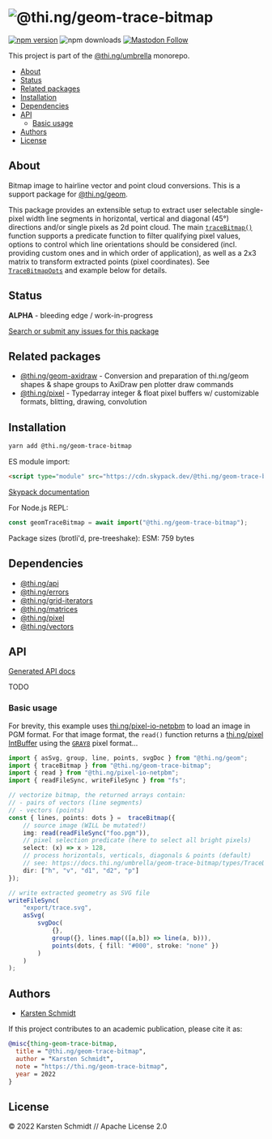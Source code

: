 <!-- This file is generated - DO NOT EDIT! -->

# ![@thi.ng/geom-trace-bitmap](https://media.thi.ng/umbrella/banners-20220914/thing-geom-trace-bitmap.svg?f80a6c2d)

[![npm version](https://img.shields.io/npm/v/@thi.ng/geom-trace-bitmap.svg)](https://www.npmjs.com/package/@thi.ng/geom-trace-bitmap)
![npm downloads](https://img.shields.io/npm/dm/@thi.ng/geom-trace-bitmap.svg)
[![Mastodon Follow](https://img.shields.io/mastodon/follow/109331703950160316?domain=https%3A%2F%2Fmastodon.thi.ng&style=social)](https://mastodon.thi.ng/@toxi)

This project is part of the
[@thi.ng/umbrella](https://github.com/thi-ng/umbrella/) monorepo.

- [About](#about)
- [Status](#status)
- [Related packages](#related-packages)
- [Installation](#installation)
- [Dependencies](#dependencies)
- [API](#api)
  - [Basic usage](#basic-usage)
- [Authors](#authors)
- [License](#license)

## About

Bitmap image to hairline vector and point cloud conversions. This is a support package for [@thi.ng/geom](https://github.com/thi-ng/umbrella/tree/develop/packages/geom).

This package provides an extensible setup to extract user selectable
single-pixel width line segments in horizontal, vertical and diagonal (45°)
directions and/or single pixels as 2d point cloud. The main
[`traceBitmap()`](https://docs.thi.ng/umbrella/geom-trace-bitmap/functions/traceBitmap.html)
function supports a predicate function to filter qualifying pixel values,
options to control which line orientations should be considered (incl. providing
custom ones and in which order of application), as well as a 2x3 matrix to
transform extracted points (pixel coordinates). See
[`TraceBitmapOpts`](https://docs.thi.ng/umbrella/geom-trace-bitmap/interfaces/TraceBitmapOpts.html)
and example below for details.

## Status

**ALPHA** - bleeding edge / work-in-progress

[Search or submit any issues for this package](https://github.com/thi-ng/umbrella/issues?q=%5Bgeom-trace-bitmap%5D+in%3Atitle)

## Related packages

- [@thi.ng/geom-axidraw](https://github.com/thi-ng/umbrella/tree/develop/packages/geom-axidraw) - Conversion and preparation of thi.ng/geom shapes & shape groups to AxiDraw pen plotter draw commands
- [@thi.ng/pixel](https://github.com/thi-ng/umbrella/tree/develop/packages/pixel) - Typedarray integer & float pixel buffers w/ customizable formats, blitting, drawing, convolution

## Installation

```bash
yarn add @thi.ng/geom-trace-bitmap
```

ES module import:

```html
<script type="module" src="https://cdn.skypack.dev/@thi.ng/geom-trace-bitmap"></script>
```

[Skypack documentation](https://docs.skypack.dev/)

For Node.js REPL:

```js
const geomTraceBitmap = await import("@thi.ng/geom-trace-bitmap");
```

Package sizes (brotli'd, pre-treeshake): ESM: 759 bytes

## Dependencies

- [@thi.ng/api](https://github.com/thi-ng/umbrella/tree/develop/packages/api)
- [@thi.ng/errors](https://github.com/thi-ng/umbrella/tree/develop/packages/errors)
- [@thi.ng/grid-iterators](https://github.com/thi-ng/umbrella/tree/develop/packages/grid-iterators)
- [@thi.ng/matrices](https://github.com/thi-ng/umbrella/tree/develop/packages/matrices)
- [@thi.ng/pixel](https://github.com/thi-ng/umbrella/tree/develop/packages/pixel)
- [@thi.ng/vectors](https://github.com/thi-ng/umbrella/tree/develop/packages/vectors)

## API

[Generated API docs](https://docs.thi.ng/umbrella/geom-trace-bitmap/)

TODO

### Basic usage

For brevity, this example uses
[thi.ng/pixel-io-netpbm](https://github.com/thi-ng/umbrella/tree/develop/packages/pixel-io-netpbm)
to load an image in PGM format. For that image format,  the `read()` function
returns a [thi.ng/pixel
IntBuffer](https://docs.thi.ng/umbrella/pixel/classes/IntBuffer.html) using the
[`GRAY8`](https://docs.thi.ng/umbrella/pixel/index.html#integer-pixel-formats)
pixel format...

```ts tangle:export/readme.ts
import { asSvg, group, line, points, svgDoc } from "@thi.ng/geom";
import { traceBitmap } from "@thi.ng/geom-trace-bitmap";
import { read } from "@thi.ng/pixel-io-netpbm";
import { readFileSync, writeFileSync } from "fs";

// vectorize bitmap, the returned arrays contain:
// - pairs of vectors (line segments)
// - vectors (points)
const { lines, points: dots } =  traceBitmap({
    // source image (WILL be mutated!)
    img: read(readFileSync("foo.pgm")),
    // pixel selection predicate (here to select all bright pixels)
    select: (x) => x > 128,
    // process horizontals, verticals, diagonals & points (default)
    // see: https://docs.thi.ng/umbrella/geom-trace-bitmap/types/TraceDir.html
    dir: ["h", "v", "d1", "d2", "p"]
});

// write extracted geometry as SVG file
writeFileSync(
    "export/trace.svg",
    asSvg(
        svgDoc(
            {},
            group({}, lines.map(([a,b]) => line(a, b))),
            points(dots, { fill: "#000", stroke: "none" })
        )
    )
);
```

## Authors

- [Karsten Schmidt](https://thi.ng)

If this project contributes to an academic publication, please cite it as:

```bibtex
@misc{thing-geom-trace-bitmap,
  title = "@thi.ng/geom-trace-bitmap",
  author = "Karsten Schmidt",
  note = "https://thi.ng/geom-trace-bitmap",
  year = 2022
}
```

## License

&copy; 2022 Karsten Schmidt // Apache License 2.0

